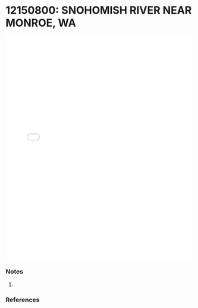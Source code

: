 # 12150800: SNOHOMISH RIVER NEAR MONROE, WA

<iframe src="/_static/stations/12150800_fdc.html" width="100%" height="600" frameborder="0"></iframe>

### Notes
1. 

### References

